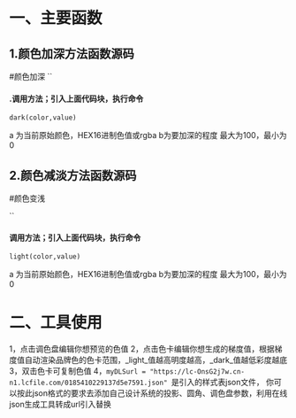 # 一、主要函数

## 1.颜色加深方法函数源码

#颜色加深
``


#### .调用方法；引入上面代码块，执行命令

`dark(color,value)`

a 为当前原始颜色，HEX16进制色值或rgba
b为要加深的程度  最大为100，最小为0


## 2.颜色减淡方法函数源码

#颜色变浅

``


#### 调用方法；引入上面代码块，执行命令

`light(color,value)`

a 为当前原始颜色，HEX16进制色值或rgba
b为要加深的程度  最大为100，最小为0



# 二、工具使用

1，点击调色盘编辑你想预览的色值
2，点击色卡编辑你想生成的梯度值，根据梯度值自动渲染品牌色的色卡范围，_light_值越高明度越高，_dark_值越低彩度越底
3，双击色卡可复制色值
4，`myDLSurl = "https://lc-OnsG2j7w.cn-n1.lcfile.com/0185410229137d5e7591.json" `是引入的样式表json文件，
你可以按此json格式的要求去添加自己设计系统的投影、圆角、调色盘参数，利用在线json生成工具转成url引入替换
